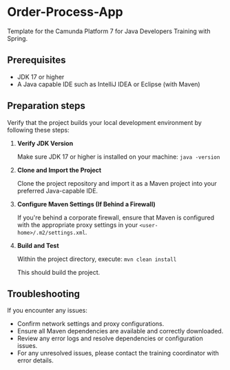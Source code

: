 # Order-Process-App

Template for the Camunda Platform 7 for Java Developers Training with Spring.

## Prerequisites

- JDK 17 or higher
- A Java capable IDE such as IntelliJ IDEA or Eclipse (with Maven)

## Preparation steps

Verify that the project builds your local development environment by following these steps:

1. **Verify JDK Version**

   Make sure JDK 17 or higher is installed on your machine:
   `java -version`


2. **Clone and Import the Project**

   Clone the project repository and import it as a Maven project into your preferred Java-capable IDE.

3. **Configure Maven Settings (If Behind a Firewall)**

   If you're behind a corporate firewall, ensure that Maven is configured with the appropriate proxy settings in your `<user-home>/.m2/settings.xml`.

4. **Build and Test**

   Within the project directory, execute:
   `mvn clean install`

   This should build the project.

## Troubleshooting

   If you encounter any issues:

   - Confirm network settings and proxy configurations.
   - Ensure all Maven dependencies are available and correctly downloaded.
   - Review any error logs and resolve dependencies or configuration issues.
   - For any unresolved issues, please contact the training coordinator with error details.
